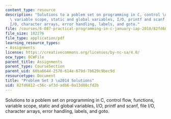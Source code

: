 ```yaml
---
content_type: resource
description: "Solutions to a poblem set on programming in C, control \uFB02ow, functions,\
  \ variable scope, static and global variables, I/O, printf and scanf, file \r\n\
  I/O, character arrays, error handling, labels, and goto."
file: /courses/6-087-practical-programming-in-c-january-iap-2010/82fd6812c56caf3dadb60a13d08cfd2b_MIT6_087IAP10_assn03_sol.pdf
file_size: 182276
file_type: application/pdf
learning_resource_types:
- Assignments
license: https://creativecommons.org/licenses/by-nc-sa/4.0/
ocw_type: OCWFile
parent_title: Assignments
parent_type: CourseSection
parent_uid: 60ba6644-2570-614e-679d-7b629c9bec9d
resourcetype: Document
title: "Problem Set 3 \u2014 Solutions"
uid: 82fd6812-c56c-af3d-adb6-0a13d08cfd2b
---
```

Solutions to a poblem set on programming in C, control ﬂow, functions, variable scope, static and global variables, I/O, printf and scanf, file 
I/O, character arrays, error handling, labels, and goto.